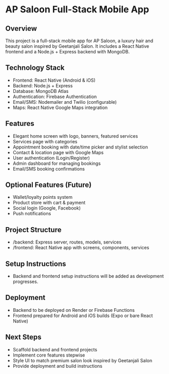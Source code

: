 # AP Saloon Full-Stack Mobile App

## Overview
This project is a full-stack mobile app for AP Saloon, a luxury hair and beauty salon inspired by Geetanjali Salon. It includes a React Native frontend and a Node.js + Express backend with MongoDB.

## Technology Stack
- Frontend: React Native (Android & iOS)
- Backend: Node.js + Express
- Database: MongoDB Atlas
- Authentication: Firebase Authentication
- Email/SMS: Nodemailer and Twilio (configurable)
- Maps: React Native Google Maps integration

## Features
- Elegant home screen with logo, banners, featured services
- Services page with categories
- Appointment booking with date/time picker and stylist selection
- Contact & location page with Google Maps
- User authentication (Login/Register)
- Admin dashboard for managing bookings
- Email/SMS booking confirmations

## Optional Features (Future)
- Wallet/loyalty points system
- Product store with cart & payment
- Social login (Google, Facebook)
- Push notifications

## Project Structure
- /backend: Express server, routes, models, services
- /frontend: React Native app with screens, components, services

## Setup Instructions
- Backend and frontend setup instructions will be added as development progresses.

## Deployment
- Backend to be deployed on Render or Firebase Functions
- Frontend prepared for Android and iOS builds (Expo or bare React Native)

## Next Steps
- Scaffold backend and frontend projects
- Implement core features stepwise
- Style UI to match premium salon look inspired by Geetanjali Salon
- Provide deployment and build instructions
